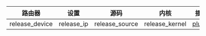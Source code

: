 | 路由器          | 设置       | 源码           | 内核           | 插件                                                         |
| --------------- | ---------- | -------------- | -------------- | ------------------------------------------------------------ |
| release_device | release_ip | release_source | release_kernel | [plugin](https://github.com/roacn/build-actions/blob/main/build/Mortal_source/plugin) |

